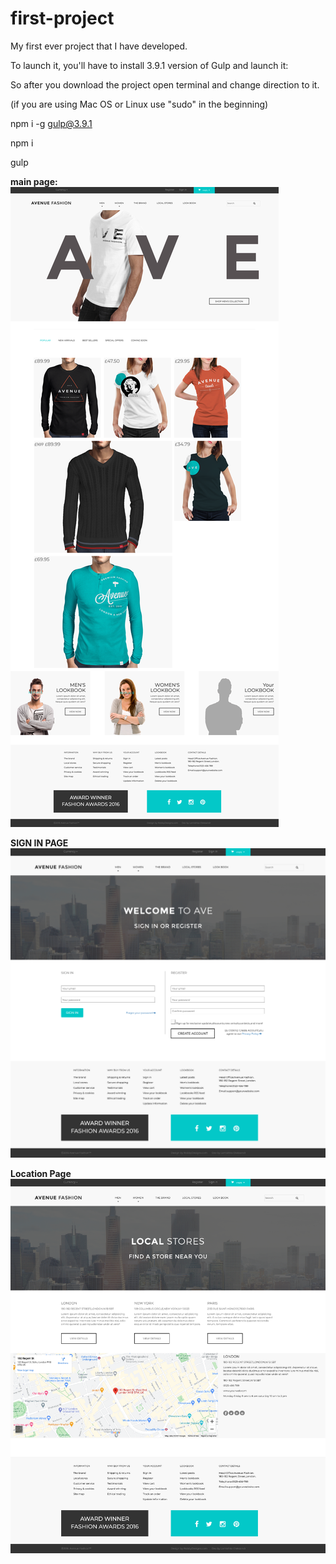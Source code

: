 # first-project

My first ever project that I have developed.

To launch it, you'll have to install 3.9.1 version of Gulp and launch it:

So after you download the project open terminal and change direction to it.

(if you are using Mac OS or Linux use "sudo" in the beginning)

npm i -g gulp@3.9.1

npm i

gulp


<strong>main page:</strong>
![](screenshots/test.png)

<strong>SIGN IN PAGE</strong>
![](screenshots/test2.png)

<strong>Location Page</strong>
![](screenshots/test%203.png)

